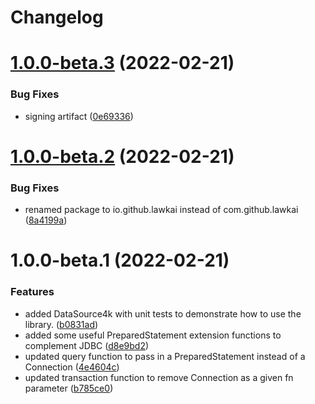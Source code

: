# Changelog

# [1.0.0-beta.3](https://github.com/lawkai/jdbc4k/compare/v1.0.0-beta.2...v1.0.0-beta.3) (2022-02-21)


### Bug Fixes

* signing artifact ([0e69336](https://github.com/lawkai/jdbc4k/commit/0e693361bcd5955ccbb0900db303646717c84e89))

# [1.0.0-beta.2](https://github.com/lawkai/jdbc4k/compare/v1.0.0-beta.1...v1.0.0-beta.2) (2022-02-21)


### Bug Fixes

* renamed package to io.github.lawkai instead of com.github.lawkai ([8a4199a](https://github.com/lawkai/jdbc4k/commit/8a4199a6622065397c20fc3d1a3bac366e29bb6c))

# 1.0.0-beta.1 (2022-02-21)


### Features

* added DataSource4k with unit tests to demonstrate how to use the library. ([b0831ad](https://github.com/lawkai/jdbc4k/commit/b0831ada516a365d4a5087fda26a6939edf315cb))
* added some useful PreparedStatement extension functions to complement JDBC ([d8e9bd2](https://github.com/lawkai/jdbc4k/commit/d8e9bd2982fd143a16b9bdbb49780a493a5be06d))
* updated query function to pass in a PreparedStatement instead of a Connection ([4e4604c](https://github.com/lawkai/jdbc4k/commit/4e4604c8d0c0381c59c62d095776a5b531c9ccfd))
* updated transaction function to remove Connection as a given fn parameter ([b785ce0](https://github.com/lawkai/jdbc4k/commit/b785ce05e3ab6f66da515a87c6abc13d842a041f))
